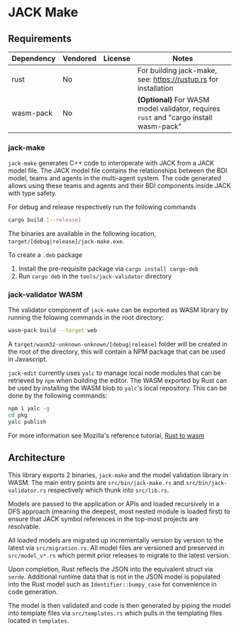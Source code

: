 # JACK Make

## Requirements

| Dependency | Vendored | License | Notes                                                                                  |
| ---------- | -------- | ------- | -------------------------------------------------------------------------------------- |
| rust       | No       |         | For building jack-make, see: https://rustup.rs for installation                        |
| wasm-pack  | No       |         | **(Optional)** For WASM model validator, requires `rust` and "cargo install wasm-pack" |

### jack-make

`jack-make` generates C++ code to interoperate with JACK from a JACK model
file. The JACK model file contains the relationships between the BDI model,
teams and agents in the multi-agent system. The code generated allows using
these teams and agents and their BDI components inside JACK with type safety.

For debug and release respectively run the following commands

```bash
cargo build [--release]
```

The binaries are available in the following location,
`target/[debug|release]/jack-make.exe`.

To create a `.deb` package

1. Install the pre-requisite package via `cargo install cargo-deb`
2. Run `cargo deb` in the `tools/jack-validator` directory

### jack-validator WASM

The validator component of `jack-make` can be exported as WASM library by
running the folowing commands in the root directory:

```bash
wasm-pack build --target web
```

A `target/wasm32-unknown-unknown/[debug|release]` folder will be created in the
root of the directory, this will contain a NPM package that can be used in
Javascript.

`jack-edit` currently uses `yalc` to manage local node modules that can be
retrieved by `npm` when building the editor. The WASM exported by Rust can be
used by installing the WASM blob to `yalc`'s local repository. This can be done
by the following commands:

```bash
npm i yalc -g
cd pkg
yalc publish
```

For more information see Mozilla's reference tutorial,
[Rust to wasm](https://developer.mozilla.org/en-US/docs/WebAssembly/Rust_to_wasm)

## Architecture

This library exports 2 binaries, `jack-make` and the model validation library
in WASM. The main entry points are `src/bin/jack-make.rs` and
`src/bin/jack-validator.rs` respectively which thunk into `src/lib.rs`.

Models are passed to the application or APIs and loaded recursively in a DFS
approach (meaning the deepest, most nested module is loaded first) to ensure
that JACK symbol references in the top-most projects are resolvable.

All loaded models are migrated up incrementally version by version to the
latest via `src/migration.rs`. All model files are versioned and preserved in
`src/model_v*.rs` which permit prior releases to migrate to the latest version.

Upon completion, Rust reflects the JSON into the equivalent struct via `serde`.
Additional runtime data that is not in the JSON model is populated into
the Rust model such as `Identifier::bumpy_case` for convenience in code
generation.

The model is then validated and code is then generated by piping the model into
template files via `src/templates.rs` which pulls in the templating files
located in `templates`.
